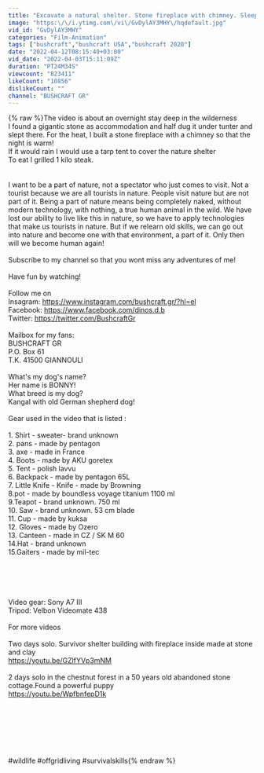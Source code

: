 ```yaml
---
title: "Excavate a natural shelter. Stone fireplace with chimney. Sleeping in the wild. Survival skills"
image: "https:\/\/i.ytimg.com\/vi\/GvDylAY3MHY\/hqdefault.jpg"
vid_id: "GvDylAY3MHY"
categories: "Film-Animation"
tags: ["bushcraft","bushcraft USA","bushcraft 2020"]
date: "2022-04-12T08:15:40+03:00"
vid_date: "2022-04-03T15:11:09Z"
duration: "PT24M34S"
viewcount: "823411"
likeCount: "10856"
dislikeCount: ""
channel: "BUSHCRAFT GR"
---
```

{% raw %}The video is about an overnight stay deep in the wilderness<br />I found a gigantic stone as accommodation and half dug it under tunter and slept there. For the heat, I built a stone fireplace with a chimney so that the night is warm!<br />If it would rain I would use a tarp tent to cover the nature shelter<br />To eat I grilled 1 kilo steak.<br /><br /><br />I want to be a part of nature, not a spectator who just comes to visit. Not a tourist because we are all tourists in nature. People visit nature but are not part of it. Being a part of nature means being completely naked, without modern technology, with nothing, a true human animal in the wild. We have lost our ability to live like this in nature, so we have to apply technologies that make us tourists in nature. But if we relearn old skills, we can go out into nature and become one with that environment, a part of it. Only then will we become human again!<br /><br />Subscribe to my channel so that you wont miss any adventures of me!<br /><br />Have fun by watching!<br /><br />Follow me on<br />Insagram: <a rel="nofollow" target="blank" href="https://www.instagram.com/bushcraft.gr/?hl=el">https://www.instagram.com/bushcraft.gr/?hl=el</a><br />Facebook: <a rel="nofollow" target="blank" href="https://www.facebook.com/dinos.d.b">https://www.facebook.com/dinos.d.b</a><br />Twitter:      <a rel="nofollow" target="blank" href="https://twitter.com/BushcraftGr">https://twitter.com/BushcraftGr</a><br /><br />Mailbox for my fans:<br />BUSHCRAFT GR<br />P.O. Box 61<br />T.K. 41500 GIANNOULI<br /><br />What's my dog's name?<br />Her name is BONNY!<br />What breed is my dog? <br />Kangal with old German shepherd dog!<br /><br />Gear used in the video that is listed :<br /><br /> 1. Shirt - sweater-  brand unknown<br /> 2. pans - made by pentagon<br /> 3. axe - made in France<br /> 4. Boots - made by AKU goretex<br /> 5. Tent - polish lavvu <br /> 6. Backpack - made by pentagon 65L<br /> 7. Little Knife - Knife - made by  Browning<br /> 8.pot - made by boundless voyage titanium 1100 ml<br /> 9.Teapot - brand unknown. 750 ml<br />10. Saw - brand unknown. 53 cm blade<br />11. Cup - made by kuksa<br />12. Gloves - made by Ozero<br />13. Canteen - made in CZ / SK  M 60<br />14.Hat - brand unknown<br />15.Gaiters - made by mil-tec<br /><br /><br /><br /><br /><br />Video gear: Sony A7 III<br />Tripod: Velbon Videomate 438<br /><br />For more videos<br /><br />Two days solo. Survivor shelter building with fireplace inside made at stone and clay<br /><a rel="nofollow" target="blank" href="https://youtu.be/GZlfYVp3mNM">https://youtu.be/GZlfYVp3mNM</a><br /><br />2 days solo in the chestnut forest in a 50 years old abandoned stone cottage.Found a powerful puppy<br /><a rel="nofollow" target="blank" href="https://youtu.be/WpfbnfepD1k">https://youtu.be/WpfbnfepD1k</a><br /><br /><br /><br /><br /><br /><br /><br />#wildlife #offgridliving #survivalskills{% endraw %}
